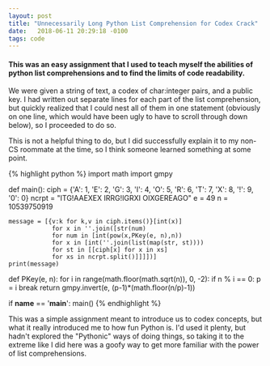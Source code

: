 ```yaml
---
layout: post
title: "Unnecessarily Long Python List Comprehension for Codex Crack"
date:   2018-06-11 20:29:18 -0100
tags: code
---
```


#### This was an easy assignment that I used to teach myself the abilities of python list comprehensions and to find the limits of code readability.

We were given a string of text, a codex of char:integer pairs, and a public key. I had written out separate lines for each part of the list
comprehension, but quickly realized that I could nest all of them in one statement (obviously on one line, which would have been ugly to have to scroll through down below),
so I proceeded to do so. 

This is not a helpful thing to do, but I did successfully explain it to my non-CS roommate at the time, so I think someone learned something at some point.




{% highlight python %}
import math
import gmpy

def main():
    ciph = {'A': 1, 'E': 2, 'G': 3, 'I': 4, 'O': 5,
    		'R': 6, 'T': 7, 'X': 8, '!': 9, '0': 0}
    ncrpt = "ITG!AAEXEX IRRG!IGRXI OIXGEREAGO"
    e = 49
    n = 10539750919

    message = [{v:k for k,v in ciph.items()}[int(x)] 
	    		for x in ''.join([str(num) 
	    		for num in [int(pow(x,PKey(e, n),n)) 
	    		for x in [int(''.join(list(map(str, st)))) 
	    		for st in [[ciph[x] for x in xs] 
	    		for xs in ncrpt.split()]]]])]
    print(message)

def PKey(e, n):
    for i in range(math.floor(math.sqrt(n)), 0, -2):
        if n % i == 0:
            p = i
            break
    return gmpy.invert(e, (p-1)*(math.floor(n/p)-1))

if __name__ == '__main__':
    main()
{% endhighlight %}

This was a simple assignment meant to introduce us to codex concepts, but what it really introduced me to how fun Python is. I'd used it plenty, but
hadn't explored the "Pythonic" ways of doing things, so taking it to the extreme like I did here was a goofy way to get more familiar with the power
of list comprehensions.